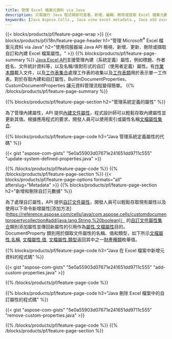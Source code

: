 ```yaml
---
title: 管理 Excel 檔案元資料 via Java
description: 只需幾行 Java 程式碼即可查看、新增、編輯、刪除或提取 Excel 檔案元數據
keywords: [Java Aspose.Cells., Java view excel metadata., Java add excel metadata., Java insert excel metadata., Java edit excel metadata., Java remove excel metadata., Java extract excel metadata., Java modify excel metadata]
---
```

{{< blocks/products/pf/feature-page-wrap >}}
{{< blocks/products/pf/i18n/feature-page-header h1="管理 Microsoft<sup>&reg;</sup> Excel 檔案元資料 via Java" h2="使用伺服器端 Java API 檢視、新增、更新、刪除或擷取自訂和內建 Excel 檔案屬性。" >}}
{{% blocks/products/pf/feature-page-summary %}}
[Java Excel API](/cells/zh-hant/java/)支援管理內建（系統定義）屬性，例如標題、作者姓名、文件統計資料等，以及名稱/值對形式的自訂（使用者定義）屬性。有[作業本類](https://reference.aspose.com/cells/java/com.aspose.cells/Workbook)載入文件，以及[工作表集合](https://reference.aspose.com/cells/java/com.aspose.cells/WorksheetCollection)處理工作表的收集以及[工作表類](https://reference.aspose.com/cells/java/com.aspose.cells/Worksheet)用於表示單一工作表。對於存取內建和自訂屬性，BuiltInDocumentProperties、CustomDocumentProperties 讓元資料管理流程變得簡單。
{{% /blocks/products/pf/feature-page-summary %}}

{{% blocks/products/pf/feature-page-section h2="管理系統定義的屬性" %}}

為了管理內建屬性，API 提供[內建文件屬性](https://reference.aspose.com/cells/java/com.aspose.cells/worksheetcollection#BuiltInDocumentProperties)，程式設計師可以輕鬆存取內建屬性並更新其值。根據應用程式的要求，開發人員可以使用索引或屬性名稱[文檔屬性集合](https://reference.aspose.com/cells/java/com.aspose.cells/DocumentPropertyCollection). 

{{% blocks/products/pf/feature-page-code h3="Java 管理系統定義屬性的代碼" %}}

{{< gist "aspose-com-gists" "5e0a55903d07671e241651dd9711c555" "update-system-defined-properties.java" >}}

{{% /blocks/products/pf/feature-page-code %}}
{{% /blocks/products/pf/feature-page-section %}}
{{< blocks/products/pf/feature-page-options formats="all" afterslug="Metadata" >}}
{{% blocks/products/pf/feature-page-section h2="新增和刪除自訂元數據" %}}

為了處理自訂屬性，API 提供[自訂文件屬性](https://reference.aspose.com/cells/java/com.aspose.cells/worksheetcollection#CustomDocumentProperties)，開發人員可以輕鬆存取現有屬性以及使用以下命令新增屬性[添加方法](https://reference.aspose.com/cells/java/com.aspose.cells/customdocumentpropertycollection#add(java.lang.String,%20boolean)） 的[自訂文件屬性集合](https://reference.aspose.com/cells/java/com.aspose.cells/CustomDocumentPropertyCollection)類別添加屬性並傳回新屬性的引用作為[屬性.文檔屬性](https://reference.aspose.com/cells/java/com.aspose.cells/DocumentProperty)目的。 DocumentProperty 類別用於擷取文件屬性的名稱、值和類型，如下所示[文檔屬性.名稱](https://reference.aspose.com/cells/java/com.aspose.cells/documentproperty#Name), [文檔屬性.值](https://reference.aspose.com/cells/java/com.aspose.cells/documentproperty#Value),  [文檔屬性.類型](https://reference.aspose.com/cells/java/com.aspose.cells/documentproperty#Type)返回其中之一[財產種類](https://reference.aspose.com/cells/java/com.aspose.cells/PropertyType)枚舉值。
 
{{% blocks/products/pf/feature-page-code h3="Java 在 Excel 檔案中新增元資料的程式碼" %}}

{{< gist "aspose-com-gists" "5e0a55903d07671e241651dd9711c555" "add-custom-properties.java" >}}

{{% /blocks/products/pf/feature-page-code %}}


{{% blocks/products/pf/feature-page-code h3="Java 刪除 Excel 檔案中的自訂屬性的程式碼" %}}

{{< gist "aspose-com-gists" "5e0a55903d07671e241651dd9711c555" "remove-custom-properties.java" >}}

{{% /blocks/products/pf/feature-page-code %}}
{{% /blocks/products/pf/feature-page-section %}}
